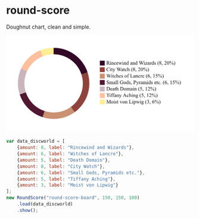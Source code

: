 # round-score
Doughnut chart, clean and simple.

![Doughnut chart example](docs/round-score-example.png?raw=true "Doughnut chart example")

```javascript
var data_discworld = [
	{amount: 8, label: "Rincewind and Wizards"},
	{amount: 6, label: "Witches of Lancre"},
	{amount: 5, label: "Death Domain"},
	{amount: 8, label: "City Watch"},
	{amount: 6, label: "Small Gods, Pyramids etc."},
	{amount: 5, label: "Tiffany Aching"},
	{amount: 3, label: "Moist von Lipwig"}
];
new RoundScore("round-score-board", 150, 150, 100)
	.load(data_discworld)
	.show();
```
